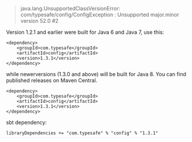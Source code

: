 > java.lang.UnsupportedClassVersionError: com/typesafe/config/ConfigException : Unsupported major.minor version 52.0 #2

Version 1.2.1 and earlier were built for Java 6 and Java 7, use this:

    <dependency>
        <groupId>com.typesafe</groupId>
        <artifactId>config</artifactId>
        <version>1.3.1</version>
    </dependency>

while newerversions (1.3.0 and above) will be built for Java 8.
You can find published releases on Maven Central.

    <dependency>
        <groupId>com.typesafe</groupId>
        <artifactId>config</artifactId>
        <version>1.3.1</version>
    </dependency>

sbt dependency:

    libraryDependencies += "com.typesafe" % "config" % "1.3.1"